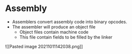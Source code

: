 # Assembly
- Assemblers convert assembly code into binary opcodes.
- The assembler will produce an object file
	- Object files contain machine code
	- This file contain fields to be filled by the linker

![[Pasted image 20211011142038.png]]